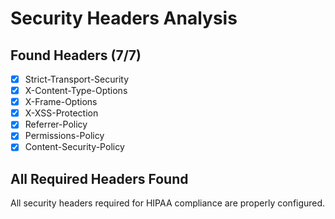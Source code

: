 # Security Headers Analysis

## Found Headers (7/7)
- [x] Strict-Transport-Security
- [x] X-Content-Type-Options
- [x] X-Frame-Options
- [x] X-XSS-Protection
- [x] Referrer-Policy
- [x] Permissions-Policy
- [x] Content-Security-Policy

## All Required Headers Found
All security headers required for HIPAA compliance are properly configured.

